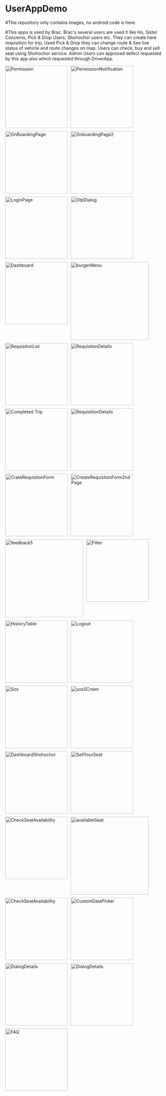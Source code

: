 # UserAppDemo

\#This repository only contains images, no android code is here.


\#This apps is used by Brac. Brac's several users are used it like Ho, Sister Concerns, Pick \& Drop Users, Shohochor users etc. They can create here requisition for trip, Used Pick \& Drop they can change route \& See live status of vehicle and route changes on map. Users can check, buy and sell seat using Shohochor service. Admin Users can approved defect requested by this app also which requested through DriverApp.

<div style="display: flex; flex-wrap: wrap; gap: 10px;">
<img width="200"  alt="Permission" src="https://github.com/user-attachments/assets/b0ff07f8-221a-429c-980f-2109d65c2786" />
<img width="200"  alt="PermissionNotification" src="https://github.com/user-attachments/assets/235c558a-fc50-499a-8d98-8becaeba23fb" />
<img width="200"  alt="OnBoardingPage" src="https://github.com/user-attachments/assets/9591535b-9f43-48a8-ae7c-5b05de5d2567" />
<img width="200"  alt="OnboardingPage2" src="https://github.com/user-attachments/assets/834d7ded-c867-4183-a49d-49aae61f145c" />
<img width="200"  alt="LoginPage" src="https://github.com/user-attachments/assets/54235628-12e8-4337-9365-d5a1cbc58a03" />
<img width="200"  alt="OtpDialog" src="https://github.com/user-attachments/assets/b4dc7f22-7b72-4405-a260-6bee19d8ed13" />
<img width="200"  alt="Dashboard" src="https://github.com/user-attachments/assets/74aeabbe-2f5c-47bd-88b3-3c87b7fd6c8f" />
<img width="250"  alt="burgerMenu" src="https://github.com/user-attachments/assets/c76d05b5-aa8a-4913-8cc0-8ff170baae35" />
<img width="200"  alt="RequisitonList" src="https://github.com/user-attachments/assets/f46a709c-4780-447b-9e56-d41e3d240683" />
<img width="200"  alt="RequisitonDetails" src="https://github.com/user-attachments/assets/29447846-39ed-45fc-8f23-b24b1c5229ff" />
<img width="200"  alt="Completed Trip" src="https://github.com/user-attachments/assets/df7dd5b5-1510-424d-bf1a-f71414c6b478" />
<img width="200"  alt="RequisitionDetails" src="https://github.com/user-attachments/assets/a1d166df-2108-4a61-8205-c8c4c93d8af0" />
<img width="200"  alt="CrateRequisitonForm" src="https://github.com/user-attachments/assets/52fbd481-320e-4548-8b40-b689b3059223" />
<img width="200"  alt="CreateRequistionForm2ndPage" src="https://github.com/user-attachments/assets/55cf3e6a-cd5e-491d-9fbc-c94fc51a56be" />
<img width="250"  alt="feedback5" src="https://github.com/user-attachments/assets/064cef85-71bb-4e8d-8859-09d88a072c1e" />
<img width="200"  alt="Filter" src="https://github.com/user-attachments/assets/5c3fb9d2-12e8-4ced-92a7-0e85f610a3bf" />
<img width="200"  alt="HistoryTable" src="https://github.com/user-attachments/assets/afc71acf-d7a0-4c0e-aa30-87e2266e73ad" />
<img width="200"  alt="Logout" src="https://github.com/user-attachments/assets/b35c0b25-50d8-442f-aa48-8c99487fab70" />
<img width="200"  alt="Sos" src="https://github.com/user-attachments/assets/83adb037-562d-44df-8ffd-c6ed9a6b3956" />
<img width="200"  alt="sosSCreen" src="https://github.com/user-attachments/assets/f42d7805-5038-451d-8f58-67478f8b1fb3" />
<img width="200"  alt="DashboardShohochor" src="https://github.com/user-attachments/assets/1bd2ca4f-362e-41ce-84bc-21632bee1290" />
<img width="200"  alt="SellYourSeat" src="https://github.com/user-attachments/assets/6b27dd50-3489-41bd-abb1-237c5f8f8ba3" />
<img width="200"  alt="CheckSeatAvailability" src="https://github.com/user-attachments/assets/3d340db6-95b3-466d-8add-a05ae5524801" />
<img width="250"  alt="availableSeat" src="https://github.com/user-attachments/assets/422a1506-c0a3-40f5-8e52-6512b37fc3c4" />
<img width="200"  alt="CheckSeatAvailability" src="https://github.com/user-attachments/assets/bd1ccd9f-f9af-4367-92d2-e431f21124fb" />
<img width="200"  alt="CustomDatePicker" src="https://github.com/user-attachments/assets/4466fe84-e7fe-4a6f-bed2-47a2a0daf5a0" />
<img width="200"  alt="DialogDetails" src="https://github.com/user-attachments/assets/794f8bef-aebf-49ae-864e-692aaf84a80e" />
<img width="200"  alt="DialogDetails" src="https://github.com/user-attachments/assets/aeafa875-d90c-4867-a73e-223b873610a1" />
<img width="200"  alt="FAQ" src="https://github.com/user-attachments/assets/32b0f382-e53b-4617-8438-de3b22195ef8" />
</div>






























</div>

